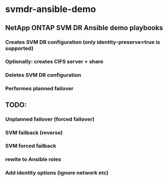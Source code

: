 # svmdr-ansible-demo

## NetApp ONTAP SVM DR Ansible demo playbooks

### Creates SVM DR configuration (only identity-preserve=true is supported)
### Optionally: creates CIFS server + share
### Deletes SVM DR configuration
### Performes planned failover

## TODO:

### Unplanned failover (forced failover)
### SVM failback (reverse)
### SVM forced failback
### rewite to Ansible roles
### Add identity options (ignore network etc)
